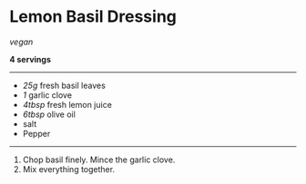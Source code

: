 # Lemon Basil Dressing

*vegan*

**4 servings**

---

- *25g* fresh basil leaves
- *1* garlic clove
- *4tbsp* fresh lemon juice
- *6tbsp* olive oil
- salt
- Pepper

---

1. Chop basil finely. Mince the garlic clove.
2. Mix everything together. 
